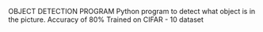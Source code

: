 OBJECT DETECTION PROGRAM
Python program to detect what object is in the picture. Accuracy of 80%
Trained on CIFAR - 10 dataset
